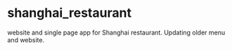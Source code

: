 # shanghai_restaurant
website and single page app for Shanghai restaurant. Updating older menu and website.
